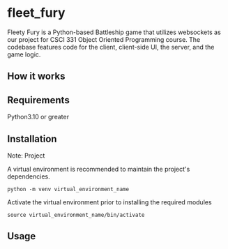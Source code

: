 # fleet_fury

Fleety Fury is a Python-based Battleship game that utilizes websockets as
our project for CSCI 331 Object Oriented Programming course.
The codebase features code for the client, client-side UI, the server, and the game logic.

## How it works




## Requirements

Python3.10 or greater



## Installation

Note: Project 

A virtual environment is recommended to maintain the project's dependencies.

```
python -m venv virtual_environment_name
```

Activate the virtual environment prior to installing the required modules
```
source virtual_environment_name/bin/activate
```


## Usage
